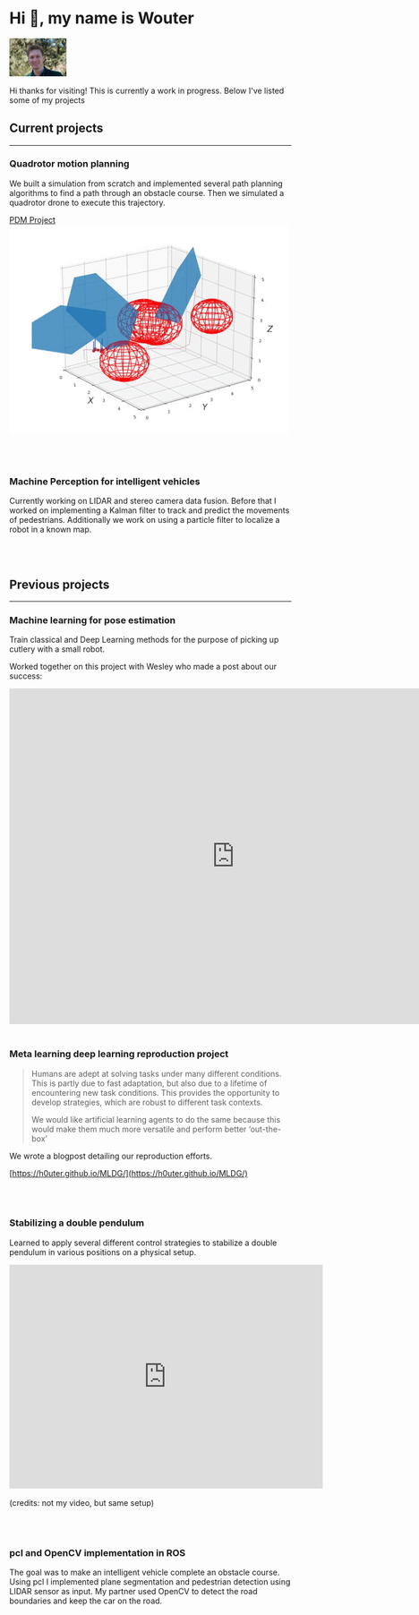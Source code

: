 
# Hi 👋, my name is Wouter

<img src="img/smile-min.jpg" alt="ski" style="zoom:10%;" />

Hi thanks for visiting! This is currently a work in progress. Below I've listed some of my projects

## Current projects 

---

### Quadrotor motion planning

We built a simulation from scratch and implemented several path planning algorithms to find a path through an obstacle course. Then we simulated a quadrotor drone to execute this trajectory.

[PDM Project](https://github.com/h0uter/PDM-project)
![PDM Preview](img/PDM_preview.gif)



<br />
<br />

### Machine Perception for intelligent vehicles

Currently working on LIDAR and stereo camera data fusion. Before that I worked on implementing a Kalman filter to track and predict the movements of pedestrians. Additionally we work on using a particle filter to localize a robot in a known map.




<br />
<br />

## Previous projects 

---

### Machine learning for pose estimation
Train classical and Deep Learning methods for the purpose of picking up cutlery with a small robot.

Worked together on this project with Wesley who made a post about our success:

<iframe src="https://www.linkedin.com/embed/feed/update/urn:li:share:6737753292039872512" height="600" width="804" frameborder="0" allowfullscreen="" title="Embedded post"></iframe>






<br />
<br />

### Meta learning deep learning reproduction project

> Humans are adept at solving tasks under many different conditions. This is partly due to fast adaptation, but also due to a lifetime of encountering new task conditions. This provides the opportunity to develop strategies, which are robust to different task contexts.
>
> We would like artificial learning agents to do the same because this would make them much more versatile and perform better ‘out-the-box’

We wrote a blogpost detailing our reproduction efforts.

[https://h0uter.github.io/MLDG/](https://h0uter.github.io/MLDG/)



<br />
<br />

### Stabilizing a double pendulum 

 Learned to apply several different control strategies to stabilize a double  pendulum in various positions on a physical setup.

<iframe width="560" height="400" src="https://www.youtube.com/embed/qcokfeDFilA" frameborder="0" allow="accelerometer; autoplay; clipboard-write; encrypted-media; gyroscope; picture-in-picture" allowfullscreen></iframe>

(credits: not my video, but same setup)



<br />
<br />

### pcl and OpenCV implementation in ROS

The goal was to make an intelligent vehicle complete an obstacle course. Using pcl I implemented plane segmentation and pedestrian detection using LIDAR sensor as input. My partner used OpenCV to detect the road boundaries and keep the car on the road.



